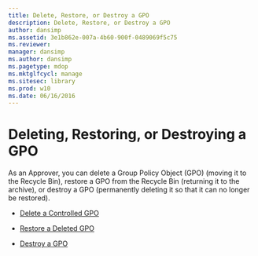```yaml
---
title: Delete, Restore, or Destroy a GPO
description: Delete, Restore, or Destroy a GPO
author: dansimp
ms.assetid: 3e1b862e-007a-4b60-900f-0489069f5c75
ms.reviewer: 
manager: dansimp
ms.author: dansimp
ms.pagetype: mdop
ms.mktglfcycl: manage
ms.sitesec: library
ms.prod: w10
ms.date: 06/16/2016
---
```



# Deleting, Restoring, or Destroying a GPO


As an Approver, you can delete a Group Policy Object (GPO) (moving it to the Recycle Bin), restore a GPO from the Recycle Bin (returning it to the archive), or destroy a GPO (permanently deleting it so that it can no longer be restored).

-   [Delete a Controlled GPO](delete-a-controlled-gpo-agpm30ops.md)

-   [Restore a Deleted GPO](restore-a-deleted-gpo-agpm30ops.md)

-   [Destroy a GPO](destroy-a-gpo-agpm30ops.md)

 

 





